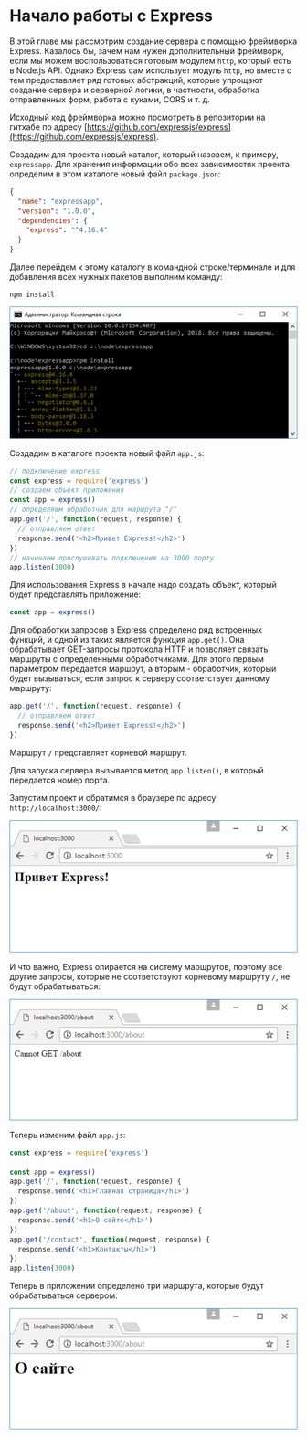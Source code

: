 # Начало работы с Express

В этой главе мы рассмотрим создание сервера с помощью фреймворка Express. Казалось бы, зачем нам нужен дополнительный фреймворк, если мы можем воспользоваться готовым модулем `http`, который есть в Node.js API. Однако Express сам использует модуль `http`, но вместе с тем предоставляет ряд готовых абстракций, которые упрощают создание сервера и серверной логики, в частности, обработка отправленных форм, работа с куками, CORS и т. д.

Исходный код фреймворка можно посмотреть в репозитории на гитхабе по адресу [https://github.com/expressjs/express](https://github.com/expressjs/express).

Создадим для проекта новый каталог, который назовем, к примеру, `expressapp`. Для хранения информации обо всех зависимостях проекта определим в этом каталоге новый файл `package.json`:

```json
{
  "name": "expressapp",
  "version": "1.0.0",
  "dependencies": {
    "express": "^4.16.4"
  }
}
```

Далее перейдем к этому каталогу в командной строке/терминале и для добавления всех нужных пакетов выполним команду:

```
npm install
```

![4.1.png](4.1.png)

Создадим в каталоге проекта новый файл `app.js`:

```js
// подключение express
const express = require('express')
// создаем объект приложения
const app = express()
// определяем обработчик для маршрута "/"
app.get('/', function(request, response) {
  // отправляем ответ
  response.send('<h2>Привет Express!</h2>')
})
// начинаем прослушивать подключения на 3000 порту
app.listen(3000)
```

Для использования Express в начале надо создать объект, который будет представлять приложение:

```js
const app = express()
```

Для обработки запросов в Express определено ряд встроенных функций, и одной из таких является функция `app.get()`. Она обрабатывает GET-запросы протокола HTTP и позволяет связать маршруты с определенными обработчиками. Для этого первым параметром передается маршрут, а вторым - обработчик, который будет вызываться, если запрос к серверу соответствует данному маршруту:

```js
app.get('/', function(request, response) {
  // отправляем ответ
  response.send('<h2>Привет Express!</h2>')
})
```

Маршрут `/` представляет корневой маршрут.

Для запуска сервера вызывается метод `app.listen()`, в который передается номер порта.

Запустим проект и обратимся в браузере по адресу `http://localhost:3000/`:

![4.2.png](4.2.png)

И что важно, Express опирается на систему маршрутов, поэтому все другие запросы, которые не соответствуют корневому маршруту `/`, не будут обрабатываться:

![4.3.png](4.3.png)

Теперь изменим файл `app.js`:

```js
const express = require('express')

const app = express()
app.get('/', function(request, response) {
  response.send('<h1>Главная страница</h1>')
})
app.get('/about', function(request, response) {
  response.send('<h1>О сайте</h1>')
})
app.get('/contact', function(request, response) {
  response.send('<h1>Контакты</h1>')
})
app.listen(3000)
```

Теперь в приложении определено три маршрута, которые будут обрабатываться сервером:

![4.4.png](4.4.png)
